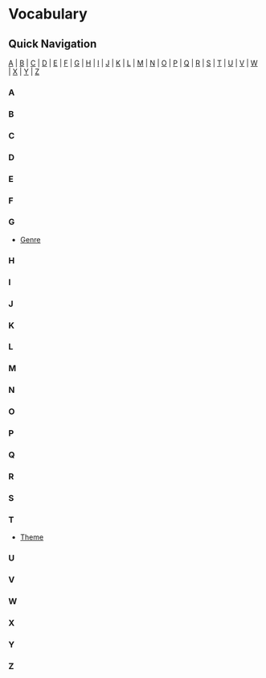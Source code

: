# Vocabulary

## Quick Navigation

[A](#a) | [B](#b) | [C](#c) | [D](#d) | [E](#e) | [F](#f) | [G](#g) | [H](#h) | [I](#i) | [J](#j) | [K](#k) | [L](#l) | [M](#m) | [N](#n) | [O](#o) | [P](#p) | [Q](#q) | [R](#r) | [S](#s) | [T](#t) | [U](#u) | [V](#v) | [W](#w) | [X](#x) | [Y](#y) | [Z](#z)

### A

### B

### C

### D

### E

### F

### G

- [Genre](/terms/genre.md)

### H

### I

### J

### K

### L

### M

### N

### O

### P

### Q

### R

### S

### T

- [Theme](/terms/theme.md)

### U

### V

### W

### X

### Y

### Z
